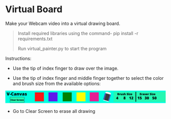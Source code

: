 # Virtual Board
Make your Webcam video into a virtual drawing board.

> Install required libraries using the command- pip install -r requirements.txt
>
> Run virtual_painter.py to start the program

Instructions:

- Use the tip of index finger to draw over the image.

- Use the tip of index finger and middle finger together to select the color and brush size from the available options:

![overlay](/assets/images/8.png)

- Go to Clear Screen to erase all drawing
